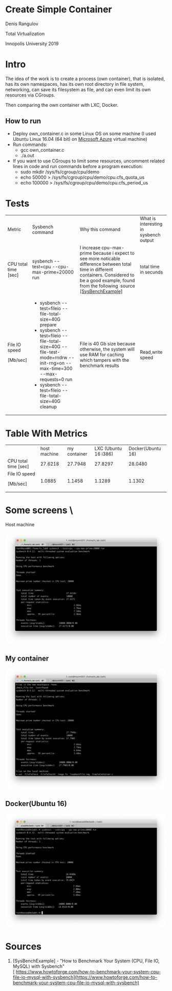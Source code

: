 # Create Simple Container

Denis Rangulov

Total Virtualization

Innopolis University 2019

# Intro

The idea of the work is to create a process (own container), that is isolated, has its own namespaces, has its own root directory in file system, networking, can save its filesystem as file, and can even limit its own resources via CGroups. 

Then comparing the own container with LXC, Docker.


## How to run



*   Deploy own_container.c in some Linux OS on some machine (I used Ubuntu Linux 16.04 (64 bit) on [Microsoft Azure](https://cloud.mts.ru/) virtual machine)
*   Run commands:
    *   gcc own_container.c
    *   ./a.out
*   If you want to use CGroups to limit some resources, uncomment related lines in code and run commands before a program execution:
    *   sudo mkdir /sys/fs/cgroup/cpu/demo
    *   echo 50000 > /sys/fs/cgroup/cpu/demo/cpu.cfs_quota_us
    *   echo 100000 > /sys/fs/cgroup/cpu/demo/cpu.cfs_period_us



# Tests

<table>
  <tr>
   <td>Metric 
   </td>
   <td>Sysbench command
   </td>
   <td>Why this command
   </td>
   <td>What is interesting in sysbench output
   </td>
  </tr>
  <tr>
   <td>CPU total time [sec]
   </td>
   <td>sysbench --test=cpu --cpu-max-prime=20000 run
   </td>
   <td>I increase cpu-max-prime because i expect to see more noticable difference between total time in different containers. Considered to be a good example, found from the following ​ source<a href="https://www.howtoforge.com/how-to-benchmark-your-system-cpu-file-io-mysql-with-sysbench"> [SysBenchExample]</a>
   </td>
   <td>total time in secunds 
   </td>
  </tr>
  <tr>
   <td>File IO speed 
<p>
[Mb/sec]
   </td>
   <td>
<ul>

<li>sysbench --test=fileio --file-total-size=40G prepare

<li>sysbench --test=fileio --file-total-size=40G --file-test-mode=rndrw --init-rng=on --max-time=300 --max-requests=0 run

<li>sysbench --test=fileio --file-total-size=40G cleanup
</li>
</ul>
   </td>
   <td>File is 40 Gb size because otherwise, the system will use RAM for caching which tampers with the benchmark results
   </td>
   <td>Read,write speed
   </td>
  </tr>
</table>



# Table With Metrics


<table>
  <tr>
   <td>
   </td>
   <td>host machine
   </td>
   <td>my container
   </td>
   <td>LXC (Ubuntu 16 i386)
   </td>
   <td>Docker(Ubuntu 16)
   </td>
  </tr>
  <tr>
   <td>CPU  total time [sec]
   </td>
   <td>27.6218
   </td>
   <td>27.7948
   </td>
   <td>27.8297
   </td>
   <td>28.0480
   </td>
  </tr>
  <tr>
   <td>File IO speed
<p>
[Mb/sec]
   </td>
   <td>1.0885 
   </td>
   <td>1.1458
   </td>
   <td>1.1289
   </td>
   <td>1.1302
   </td>
  </tr>
</table>



# Some screens \
Host machine

![alt_text](images/Create-Simple0.png "image_tooltip")


## My container


![alt_text](images/Create-Simple1.png "image_tooltip")



## Docker(Ubuntu 16)


![alt_text](images/Create-Simple2.png "image_tooltip")



# Sources



1. [SysBenchExample] - "How to Benchmark Your System (CPU, File IO, MySQL) with Sysbench" \
[ https://www.howtoforge.com/how-to-benchmark-your-system-cpu-file-io-mysql-with-sysbench](https://www.howtoforge.com/how-to-benchmark-your-system-cpu-file-io-mysql-with-sysbench) 

